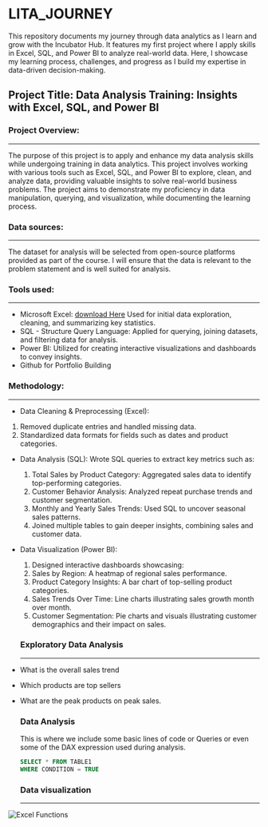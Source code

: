 # LITA_JOURNEY
This repository documents my journey through data analytics as I learn and grow with the Incubator Hub. It features my first project where I apply skills in Excel, SQL, and Power BI to analyze real-world data. Here, I showcase my learning process, challenges, and progress as I build my expertise in data-driven decision-making.

## Project Title:  Data Analysis Training: Insights with Excel, SQL, and Power BI

### Project Overview: 
---
The purpose of this project is to apply and enhance my data analysis skills while undergoing training in data analytics. This project involves working with various tools such as Excel, SQL, and Power BI to explore, clean, and analyze data, providing valuable insights to solve real-world business problems. The project aims to demonstrate my proficiency in data manipulation, querying, and visualization, while documenting the learning process.

### Data sources: 
---
The dataset for analysis will be selected from open-source platforms provided as part of the course. I will ensure that the data is relevant to the problem statement and is well suited for analysis.

### Tools used:
---
- Microsoft Excel: [download Here](https://www.microsoft.com)
  Used for initial data exploration, cleaning, and summarizing key statistics.
- SQL - Structure Query Language:
  Applied for querying, joining datasets, and filtering data for analysis.
- Power BI:
  Utilized for creating interactive visualizations and dashboards to convey insights.
- Github for Portfolio Building

### Methodology:
---
- Data Cleaning & Preprocessing (Excel):
1. Removed duplicate entries and handled missing data.
 2. Standardized data formats for fields such as dates and product categories.

- Data Analysis (SQL):
Wrote SQL queries to extract key metrics such as:
  1. Total Sales by Product Category: Aggregated sales data to identify top-performing categories.
   2. Customer Behavior Analysis: Analyzed repeat purchase trends and customer segmentation.
     3. Monthly and Yearly Sales Trends: Used SQL to uncover seasonal sales patterns.
    4. Joined multiple tables to gain deeper insights, combining sales and customer data.

- Data Visualization (Power BI):
  1. Designed interactive dashboards showcasing:
   2. Sales by Region: A heatmap of regional sales performance.
     3. Product Category Insights: A bar chart of top-selling product categories.
    4. Sales Trends Over Time: Line charts illustrating sales growth month over month.
  5. Customer Segmentation: Pie charts and visuals illustrating customer demographics and their impact on sales.

  ### Exploratory Data Analysis
  ---
- What is the overall sales trend
- Which products are top sellers
- What are the peak products on peak sales.

  ### Data Analysis
  This is where we include some basic lines of code or Queries or even some of the DAX expression used during analysis.

  ```SQL
  SELECT * FROM TABLE1
  WHERE CONDITION = TRUE
  ```
  ### Data visualization
  ---

![Excel Functions](https://github.com/user-attachments/assets/a4d8286e-ac53-415c-a343-406d0dc38c8c)




